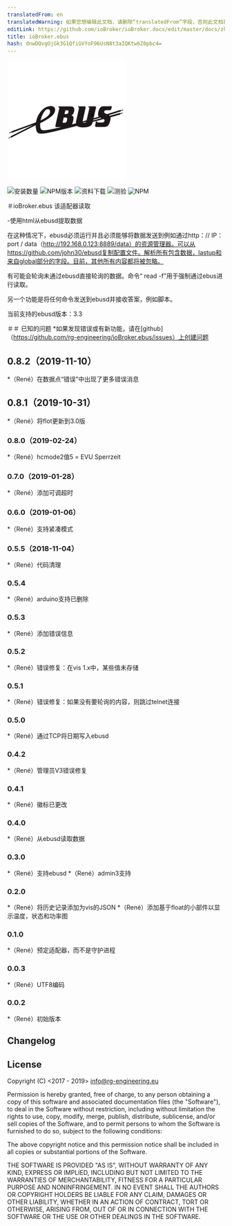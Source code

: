 ```yaml
---
translatedFrom: en
translatedWarning: 如果您想编辑此文档，请删除“translatedFrom”字段，否则此文档将再次自动翻译
editLink: https://github.com/ioBroker/ioBroker.docs/edit/master/docs/zh-cn/adapterref/iobroker.ebus/README.md
title: ioBroker.ebus
hash: dnwDQvgOjGk3G1QfiGVYoF96UsN8t3aIQKtw6Z0pbc4=
---
```

![商标](../../../en/adapterref/iobroker.ebus/admin/ebus.png)

![安装数量](http://iobroker.live/badges/ebus-stable.svg)
![NPM版本](https://img.shields.io/npm/v/iobroker.ebus.svg)
![资料下载](https://img.shields.io/npm/dm/iobroker.ebus.svg)
![测验](https://travis-ci.org/rg-engineering/ioBroker.ebus.svg?branch=master)
![NPM](https://nodei.co/npm/iobroker.ebus.png?downloads=true)

＃ioBroker.ebus
该适配器读取

-使用html从ebusd提取数据

在这种情况下，ebusd必须运行并且必须能够将数据发送到例如通过http：// IP：port / data（http://192.168.0.123:8889/data）的资源管理器。可以从https://github.com/john30/ebusd复制配置文件。解析所有包含数据，lastup和来自global部分的字段。目前，其他所有内容都将被忽略。

有可能会轮询未通过ebusd直接轮询的数据。命令“ read -f”用于强制通过ebus进行读取。

另一个功能是将任何命令发送到ebusd并接收答案，例如脚本。

当前支持的ebusd版本：3.3

＃＃ 已知的问题
*如果发现错误或有新功能，请在[github]（https://github.com/rg-engineering/ioBroker.ebus/issues）上创建问题

## 0.8.2（2019-11-10）
*（René）在数据点“错误”中出现了更多错误消息

## 0.8.1（2019-10-31）
*（René）将flot更新到3.0版

### 0.8.0（2019-02-24）
*（René）hcmode2值5 = EVU Sperrzeit

### 0.7.0（2019-01-28）
*（René）添加可调超时

### 0.6.0（2019-01-06）
*（René）支持紧凑模式

### 0.5.5（2018-11-04）
*（René）代码清理

### 0.5.4
*（René）arduino支持已删除

### 0.5.3
*（René）添加错误信息

### 0.5.2
*（René）错误修复：在vis 1.x中，某些值未存储

### 0.5.1
*（René）错误修复：如果没有要轮询的内容，则跳过telnet连接

### 0.5.0
*（René）通过TCP将日期写入ebusd

### 0.4.2
*（René）管理员V3错误修复

### 0.4.1
*（René）徽标已更改

### 0.4.0
*（René）从ebusd读取数据

### 0.3.0
*（René）支持ebusd
*（René）admin3支持

### 0.2.0
*（René）将历史记录添加为vis的JSON
*（René）添加基于float的小部件以显示温度，状态和功率图

### 0.1.0
*（René）预定适配器，而不是守护进程

### 0.0.3
*（René）UTF8编码

### 0.0.2
*（René）初始版本

## Changelog

## License
Copyright (C) <2017 - 2019>  <info@rg-engineering.eu>

Permission is hereby granted, free of charge, to any person obtaining a copy of this software and associated documentation files (the "Software"), to deal in the Software without restriction, including without limitation the rights to use, copy, modify, merge, publish, distribute, sublicense, and/or sell copies of the Software, and to permit persons to whom the Software is furnished to do so, subject to the following conditions:

The above copyright notice and this permission notice shall be included in all copies or substantial portions of the Software.

THE SOFTWARE IS PROVIDED "AS IS", WITHOUT WARRANTY OF ANY KIND, EXPRESS OR IMPLIED, INCLUDING BUT NOT LIMITED TO THE WARRANTIES OF MERCHANTABILITY, FITNESS FOR A PARTICULAR PURPOSE AND NONINFRINGEMENT. IN NO EVENT SHALL THE AUTHORS OR COPYRIGHT HOLDERS BE LIABLE FOR ANY CLAIM, DAMAGES OR OTHER LIABILITY, WHETHER IN AN ACTION OF CONTRACT, TORT OR OTHERWISE, ARISING FROM, OUT OF OR IN CONNECTION WITH THE SOFTWARE OR THE USE OR OTHER DEALINGS IN THE SOFTWARE.